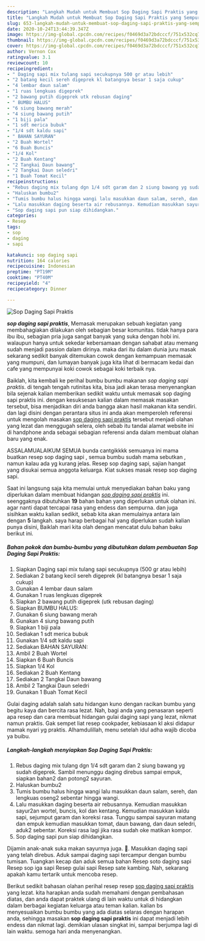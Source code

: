 ```yaml
---
description: "Langkah Mudah untuk Membuat Sop Daging Sapi Praktis yang Sempurna"
title: "Langkah Mudah untuk Membuat Sop Daging Sapi Praktis yang Sempurna"
slug: 653-langkah-mudah-untuk-membuat-sop-daging-sapi-praktis-yang-sempurna
date: 2020-10-24T13:44:39.347Z
image: https://img-global.cpcdn.com/recipes/f0469d3a72bdcccf/751x532cq70/sop-daging-sapi-praktis-foto-resep-utama.jpg
thumbnail: https://img-global.cpcdn.com/recipes/f0469d3a72bdcccf/751x532cq70/sop-daging-sapi-praktis-foto-resep-utama.jpg
cover: https://img-global.cpcdn.com/recipes/f0469d3a72bdcccf/751x532cq70/sop-daging-sapi-praktis-foto-resep-utama.jpg
author: Vernon Cox
ratingvalue: 3.1
reviewcount: 10
recipeingredient:
- " Daging sapi mix tulang sapi secukupnya 500 gr atau lebih"
- "2 batang kecil sereh digeprek kl batangnya besar 1 saja cukup"
- "4 lembar daun salam"
- "1 ruas lengkuas digeprek"
- "2 bawang putih digeprek utk rebusan daging"
- " BUMBU HALUS"
- "6 siung bawang merah"
- "4 siung bawang putih"
- "1 biji pala"
- "1 sdt merica bubuk"
- "1/4 sdt kaldu sapi"
- " BAHAN SAYURAN"
- "2 Buah Wortel"
- "6 Buah Buncis"
- "1/4 Kol"
- "2 Buah Kentang"
- "2 Tangkai Daun bawang"
- "2 Tangkai Daun seledri"
- "1 Buah Tomat Kecil"
recipeinstructions:
- "Rebus daging mix tulang dgn 1/4 sdt garam dan 2 siung bawang yg sudah digeprek. Sambil menunggu daging direbus sampai empuk, siapkan bahan2 dan potong2 sayuran."
- "Haluskan bumbu2"
- "Tumis bumbu halus hingga wangi lalu masukkan daun salam, sereh, dan lengkuas oseng2 sebentar hingga wangi."
- "Lalu masukkan daging beserta air rebusannya. Kemudian masukkan sayur2an wortel, buncis, kol dan kentang. Kemudian masukkan kaldu sapi, sejumput garam dan koreksi rasa. Tunggu sampai sayuran matang dan empuk kemudian masukkan tomat, daun bawang, dan daun seledri, aduk2 sebentar. Koreksi rasa lagi jika rasa sudah oke matikan kompor."
- "Sop daging sapi pun siap dihidangkan."
categories:
- Resep
tags:
- sop
- daging
- sapi

katakunci: sop daging sapi 
nutrition: 164 calories
recipecuisine: Indonesian
preptime: "PT19M"
cooktime: "PT40M"
recipeyield: "4"
recipecategory: Dinner

---
```



![Sop Daging Sapi Praktis](https://img-global.cpcdn.com/recipes/f0469d3a72bdcccf/751x532cq70/sop-daging-sapi-praktis-foto-resep-utama.jpg)

<b><i>sop daging sapi praktis</i></b>, Memasak merupakan sebuah kegiatan yang membahagiakan dilakukan oleh sebagian besar komunitas. tidak hanya para ibu ibu, sebagian pria juga sangat banyak yang suka dengan hobi ini. walaupun hanya untuk sekedar kebersamaan dengan sahabat atau memang sudah menjadi passion dalam dirinya. maka dari itu dalam dunia juru masak sekarang sedikit banyak ditemukan cowok dengan kemampuan memasak yang mumpuni, dan lumayan banyak juga kita lihat di bermacam kedai dan cafe yang mempunyai koki cowok sebagai koki terbaik nya.

Baiklah, kita kembali ke perihal bumbu bumbu makanan <i>sop daging sapi praktis</i>. di tengah tengah rutinitas kita, bisa jadi akan terasa menyenangkan bila sejenak kalian memberikan sedikit waktu untuk memasak sop daging sapi praktis ini. dengan kesuksesan kalian dalam memasak masakan tersebut, bisa menjadikan diri anda bangga akan hasil makanan kita sendiri. dan lagi disini dengan perantara situs ini anda akan memperoleh referensi untuk mengolah masakan <u>sop daging sapi praktis</u> tersebut menjadi olahan yang lezat dan menggugah selera, oleh sebab itu tandai alamat website ini di handphone anda sebagai sebagian referensi anda dalam membuat olahan baru yang enak.

ASSALAMUALAIKUM SEMUA bunda cantgikkkk semuanya ini mama buatkan resep sop daging sapi , semua bumbu sudah mama sebutkan , namun kalau ada yg kurang jelas. Resep sop daging sapi, sajian hangat yang disukai semua anggota keluarga. Kiat sukses masak resep sop daging sapi.


Saat ini langsung saja kita memulai untuk menyediakan bahan baku yang diperlukan dalam membuat hidangan <u><i>sop daging sapi praktis</i></u> ini. seenggaknya dibutuhkan <b>19</b> bahan bahan yang diperlukan untuk olahan ini. agar nanti dapat tercapai rasa yang endess dan sempurna. dan juga sisihkan waktu kalian sedikit, sebab kita akan memulainya antara lain dengan <b>5</b> langkah. saya harap berbagai hal yang diperlukan sudah kalian punya disini, Baiklah mari kita olah dengan mencatat dulu bahan baku berikut ini.

<!--inarticleads1-->

##### Bahan pokok dan bumbu-bumbu yang dibutuhkan dalam pembuatan Sop Daging Sapi Praktis:

1. Siapkan  Daging sapi mix tulang sapi secukupnya (500 gr atau lebih)
1. Sediakan 2 batang kecil sereh digeprek (kl batangnya besar 1 saja cukup)
1. Gunakan 4 lembar daun salam
1. Gunakan 1 ruas lengkuas digeprek
1. Siapkan 2 bawang putih digeprek (utk rebusan daging)
1. Siapkan  BUMBU HALUS:
1. Gunakan 6 siung bawang merah
1. Gunakan 4 siung bawang putih
1. Siapkan 1 biji pala
1. Sediakan 1 sdt merica bubuk
1. Gunakan 1/4 sdt kaldu sapi
1. Sediakan  BAHAN SAYURAN:
1. Ambil 2 Buah Wortel
1. Siapkan 6 Buah Buncis
1. Siapkan 1/4 Kol
1. Sediakan 2 Buah Kentang
1. Sediakan 2 Tangkai Daun bawang
1. Ambil 2 Tangkai Daun seledri
1. Gunakan 1 Buah Tomat Kecil


Gulai daging adalah salah satu hidangan kuno dengan racikan bumbu yang begitu kaya dan bercita rasa lezat. Nah, bagi anda yang penasaran seperti apa resep dan cara membuat hidangan gulai daging sapi yang lezat, nikmat namun praktis. Gak sempet liat resep cookpader, kebiasaan kl aksi didapur mamak nyari yg praktis. Alhamdulillah, menu setelah idul adha wajib dicoba ya buibu. 

<!--inarticleads2-->

##### Langkah-langkah menyiapkan Sop Daging Sapi Praktis:

1. Rebus daging mix tulang dgn 1/4 sdt garam dan 2 siung bawang yg sudah digeprek. Sambil menunggu daging direbus sampai empuk, siapkan bahan2 dan potong2 sayuran.
1. Haluskan bumbu2
1. Tumis bumbu halus hingga wangi lalu masukkan daun salam, sereh, dan lengkuas oseng2 sebentar hingga wangi.
1. Lalu masukkan daging beserta air rebusannya. Kemudian masukkan sayur2an wortel, buncis, kol dan kentang. Kemudian masukkan kaldu sapi, sejumput garam dan koreksi rasa. Tunggu sampai sayuran matang dan empuk kemudian masukkan tomat, daun bawang, dan daun seledri, aduk2 sebentar. Koreksi rasa lagi jika rasa sudah oke matikan kompor.
1. Sop daging sapi pun siap dihidangkan.


Dijamin anak-anak suka makan sayurnya juga. 🤩. Masukkan daging sapi yang telah direbus. Aduk sampai daging sapi tercampur dengan bumbu tumisan. Tuangkan kecap dan aduk semua bahan Resep soto daging sapi Resep sop iga sapi Resep gulai sapi Resep sate kambing. Nah, sekarang apakah kamu tertarik untuk mencoba resep. 

Berikut sedikit bahasan olahan perihal resep resep <u>sop daging sapi praktis</u> yang lezat. kita harapkan anda sudah memahami dengan pembahasan diatas, dan anda dapat praktek ulang di lain waktu untuk di hidangkan dalam berbagai kegiatan keluarga atau teman kalian. kalian bs menyesuaikan bumbu bumbu yang ada diatas selaras dengan harapan anda, sehingga masakan <b>sop daging sapi praktis</b> ini dapat menjadi lebih endess dan nikmat lagi. demikian ulasan singkat ini, sampai berjumpa lagi di lain waktu. semoga hari anda menyenangkan.
